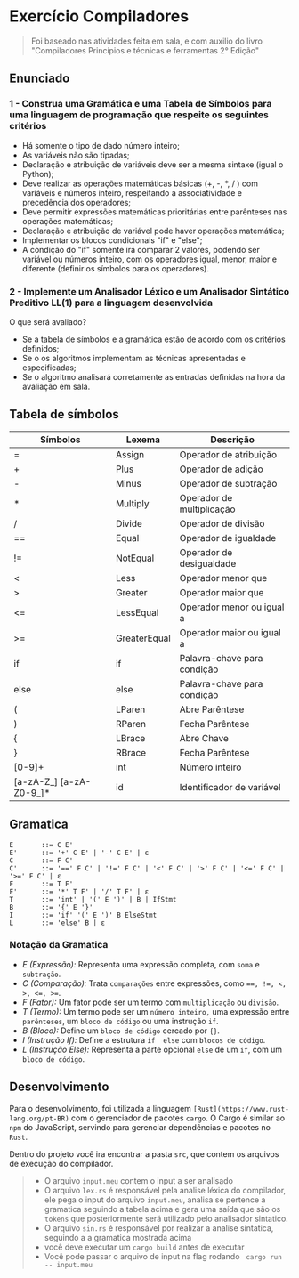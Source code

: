 # Exercício Compiladores

> Foi baseado nas atividades feita em sala, e com auxilio do livro "Compiladores Princípios e técnicas e ferramentas 2° Edição"

## Enunciado

### 1 - Construa uma Gramática e uma Tabela de Símbolos para uma linguagem de programação que respeite os seguintes critérios

- Há somente o tipo de dado número inteiro;
- As variáveis não são tipadas;
- Declaração e atribuição de variáveis deve ser a mesma sintaxe (igual o Python);
- Deve realizar as operações matemáticas básicas (+, -, *, / ) com variáveis e números inteiro, respeitando a associatividade e precedência dos operadores;
- Deve permitir expressões matemáticas prioritárias entre parênteses nas operações matemáticas;
- Declaração e atribuição de variável pode haver operações matemática;
- Implementar os blocos condicionais "if" e "else";
- A condição do "if" somente irá comparar 2 valores, podendo ser variável ou números inteiro, com os operadores igual, menor, maior e diferente (definir os símbolos para os operadores).

### 2 - Implemente um Analisador Léxico e um Analisador Sintático Preditivo LL(1) para a linguagem desenvolvida

O que será avaliado?

- Se a tabela de símbolos e a gramática estão de acordo com os critérios definidos;
- Se o os algoritmos implementam as técnicas apresentadas e especificadas;
- Se o algoritmo analisará corretamente as entradas definidas na hora da avaliação em sala.

## Tabela de símbolos

| Símbolos | Lexema    | Descrição |
|----------|-----------|-----------|
| =        | Assign    | Operador de atribuição |
| +        | Plus      | Operador de adição |
| -        | Minus     | Operador de subtração |
| *        | Multiply  | Operador de multiplicação |
| /        | Divide    | Operador de divisão |
| ==       | Equal     | Operador de igualdade |
| !=       | NotEqual  | Operador de desigualdade |
| <        | Less      | Operador menor que |
| >        | Greater   | Operador maior que |
| <=       | LessEqual | Operador menor ou igual a |
| >=       | GreaterEqual | Operador maior ou igual a |
| if       | if     | Palavra-chave para condição |
| else     | else   | Palavra-chave para condição |
| (        | LParen | Abre Parêntese  |
| )        | RParen | Fecha Parêntese  |
| {        | LBrace |  Abre Chave |
| }        | RBrace | Fecha Parêntese  |
| [0-9]+   | int | Número inteiro |
| [a-zA-Z_] [a-zA-Z0-9_]* | id | Identificador de variável |

## Gramatica

```ebnf
E       ::= C E'
E'      ::= '+' C E' | '-' C E' | ε
C       ::= F C'
C'      ::= '==' F C' | '!=' F C' | '<' F C' | '>' F C' | '<=' F C' | '>=' F C' | ε
F       ::= T F'
F'      ::= '*' T F' | '/' T F' | ε
T       ::= 'int' | '(' E ')' | B | IfStmt
B       ::= '{' E '}'
I       ::= 'if' '(' E ')' B ElseStmt
L       ::= 'else' B | ε
```

### Notação da Gramatica

- *E (Expressão):* Representa uma expressão completa, com ```soma``` e ```subtração```.
- *C (Comparação):* Trata ```comparações``` entre expressões, como ```==, !=, <, >, <=, >=```.
- *F (Fator):* Um fator pode ser um termo com ```multiplicação``` ou ```divisão```.
- *T (Termo):* Um termo pode ser um ```número inteiro,``` uma expressão entre ```parênteses```, um ```bloco de código``` ou uma instrução ```if```.
- *B (Bloco):* Define um ```bloco de código``` cercado por ```{}```.
- *I (Instrução If):* Define a estrutura ```if  else``` com ```blocos de código```.
- *L (Instrução Else):* Representa a parte opcional ```else``` de um ```if```, com um ````bloco de código````.

## Desenvolvimento

Para o desenvolvimento, foi utilizada a linguagem ```[Rust](https://www.rust-lang.org/pt-BR)``` com o gerenciador de pacotes ```cargo```. O Cargo é similar ao ```npm``` do JavaScript, servindo para gerenciar dependências e pacotes no ```Rust```.  

Dentro do projeto você ira encontrar a pasta ```src```, que contem os arquivos de execução do compilador.

> - O arquivo ```input.meu``` contem o input a ser analisado
> - O arquivo ```lex.rs``` é responsável pela analise léxica do compilador, ele pega o input do  arquivo ```input.meu```, analisa se pertence a gramatica seguindo a tabela acima e gera uma saída que são os ```tokens``` que posteriormente será utilizado pelo analisador sintatico.
> - O arquivo ```sin.rs``` é responsável por realizar a analise sintatica, seguindo a a gramatica mostrada acima
> - você deve executar um ```cargo build``` antes de executar
> - Você pode passar o arquivo de input na flag rodando ``` cargo run -- input.meu```